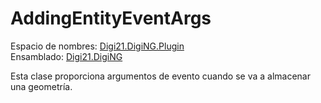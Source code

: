 # AddingEntityEventArgs

Espacio de nombres: [Digi21.DigiNG.Plugin](../../)  
Ensamblado: [Digi21.DigiNG](../../../digi21.diging/)

Esta clase proporciona argumentos de evento cuando se va a almacenar una geometría.



